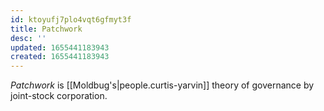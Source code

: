 ```yaml
---
id: ktoyufj7plo4vqt6gfmyt3f
title: Patchwork
desc: ''
updated: 1655441183943
created: 1655441183943
---
```


*Patchwork* is [[Moldbug's|people.curtis-yarvin]] theory of governance by joint-stock corporation.
